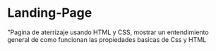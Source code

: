 # Landing-Page
"Pagina de aterrizaje usando HTML y CSS, mostrar un entendimiento general de como funcionan las propiedades basicas de Css y HTML